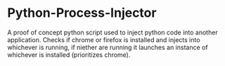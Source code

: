 # Python-Process-Injector
A proof of concept python script used to inject python code into another application. Checks if chrome or firefox is installed and injects into whichever is running, if niether are running it launches an instance of whichever is installed (prioritizes chrome).
